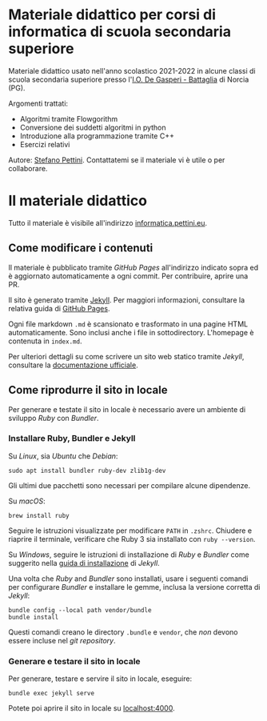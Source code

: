 # Materiale didattico per corsi di informatica di scuola secondaria superiore

Materiale didattico usato nell'anno scolastico 2021-2022
in alcune classi di scuola secondaria superiore presso
l'[I.O. De Gasperi - Battaglia](https://www.comprensivonorcia.edu.it) di Norcia (PG).

Argomenti trattati:

- Algoritmi tramite Flowgorithm
- Conversione dei suddetti algoritmi in python
- Introduzione alla programmazione tramite C++
- Esercizi relativi

Autore: [Stefano Pettini](https://www.linkedin.com/in/pettini).
Contattatemi se il materiale vi è utile o per collaborare.

# Il materiale didattico

Tutto il materiale è visibile all'indirizzo [informatica.pettini.eu](https://informatica.pettini.eu).

## Come modificare i contenuti

Il materiale è pubblicato tramite _GitHub Pages_ all'indirizzo indicato sopra
ed è aggiornato automaticamente a ogni commit. Per contribuire, aprire una PR.

Il sito è generato tramite [Jekyll](https://jekyllrb.com).
Per maggiori informazioni, consultare la relativa guida di
[GitHub Pages](https://docs.github.com/en/pages/setting-up-a-github-pages-site-with-jekyll).

Ogni file markdown `.md` è scansionato e trasformato in una pagine HTML automaticamente.
Sono inclusi anche i file in sottodirectory. L'homepage è contenuta in `index.md`.

Per ulteriori dettagli su come scrivere un sito web statico tramite _Jekyll_,
consultare la [documentazione ufficiale](https://jekyllrb.com/docs).

## Come riprodurre il sito in locale

Per generare e testate il sito in locale è necessario avere un ambiente di sviluppo _Ruby_ con _Bundler_.

### Installare Ruby, Bundler e Jekyll

Su _Linux_, sia _Ubuntu_ che _Debian_:

```
sudo apt install bundler ruby-dev zlib1g-dev
```

Gli ultimi due pacchetti sono necessari per compilare alcune dipendenze.

Su _macOS_:

```
brew install ruby
```

Seguire le istruzioni visualizzate per modificare `PATH` in `.zshrc`.
Chiudere e riaprire il terminale, verificare che Ruby 3 sia installato con `ruby --version`.

Su _Windows_, seguire le istruzioni di installazione di _Ruby_ e _Bundler_
come suggerito nella [guida di installazione](https://jekyllrb.com/docs/installation) di _Jekyll_.

Una volta che _Ruby_ and _Bundler_ sono installati, usare i seguenti comandi per
configurare _Bundler_ e installare le gemme, inclusa la versione corretta di _Jekyll_:

```
bundle config --local path vendor/bundle
bundle install
```

Questi comandi creano le directory `.bundle` e `vendor`,
che *non* devono essere incluse nel _git repository_.

### Generare e testare il sito in locale

Per generare, testare e servire il sito in locale, eseguire:

```
bundle exec jekyll serve
```

Potete poi aprire il sito in locale su [localhost:4000](http://localhost:4000).

